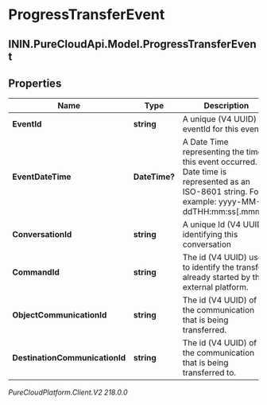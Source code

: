 # ProgressTransferEvent

## ININ.PureCloudApi.Model.ProgressTransferEvent

## Properties

|Name | Type | Description | Notes|
|------------ | ------------- | ------------- | -------------|
| **EventId** | **string** | A unique (V4 UUID) eventId for this event | |
| **EventDateTime** | **DateTime?** | A Date Time representing the time this event occurred. Date time is represented as an ISO-8601 string. For example: yyyy-MM-ddTHH:mm:ss[.mmm]Z | |
| **ConversationId** | **string** | A unique Id (V4 UUID) identifying this conversation | |
| **CommandId** | **string** | The id (V4 UUID) used to identify the transfer already started by the external platform. | |
| **ObjectCommunicationId** | **string** | The id (V4 UUID) of the communication that is being transferred. | |
| **DestinationCommunicationId** | **string** | The id (V4 UUID) of the communication that is being transferred to. | |



_PureCloudPlatform.Client.V2 218.0.0_
